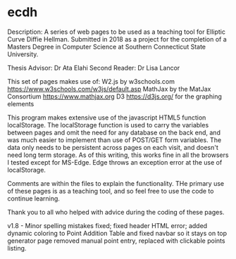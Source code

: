 # ecdh

Description: A series of web pages to be used as a teaching tool for Elliptic Curve Diffie Hellman. Submitted in 2018 as a project for the completion of a Masters Degree in Computer Science at Southern Connecticut State University.

Thesis Advisor: Dr Ata Elahi
Second Reader: Dr Lisa Lancor

This set of pages makes use of:
W2.js by w3schools.com  https://www.w3schools.com/w3js/default.asp
MathJax by the MatJax Consortium https://www.mathjax.org
D3  https://d3js.org/  for the graphing elements

This program makes extensive use of the javascript HTML5 function localStorage. The localStorage function is used to carry the variables between pages and omit the need for any database on the back end, and was much easier to implement than use of POST/GET form variables. The data only needs to be persistent across pages on each visit, and doesn't need long term storage. As of this writing, this works fine in all the browsers I tested except for MS-Edge. Edge throws an exception error at the use of localStorage.

Comments are within the files to explain the functionality. THe primary use of these pages is as a teaching tool, and so feel free to use the code to continue learning.

Thank you to all who helped with advice during the coding of these pages.

v1.8 - Minor spelling mistakes fixed; fixed header HTML error; added dynamic coloring to Point Addition Table and fixed navbar so it stays on top
       generator page removed manual point entry, replaced with clickable points listing.
